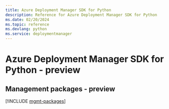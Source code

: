 ```yaml
---
title: Azure Deployment Manager SDK for Python
description: Reference for Azure Deployment Manager SDK for Python
ms.date: 02/20/2024
ms.topic: reference
ms.devlang: python
ms.service: deploymentmanager
---
```

# Azure Deployment Manager SDK for Python - preview

## Management packages - preview
[!INCLUDE [mgmt-packages](deployment-manager-mgmt-index.md)]